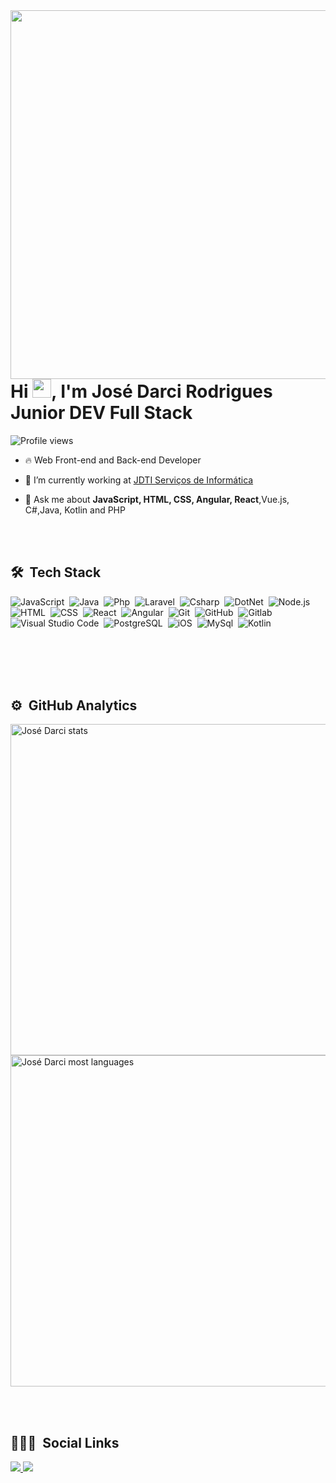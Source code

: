 <img align="right" height="590em" src="https://raw.githubusercontent.com/gist/josedarci/e41cfc3f74035df1ab14c4fa41a1d539/raw/ae8643ad4304dd0b1779068d1a9a8ad35508c46e/Githubcard.svg"/>

<h1 align="left">Hi <img src="https://raw.githubusercontent.com/kaueMarques/kaueMarques/master/hi.gif" width="30px">, I'm José Darci Rodrigues Junior DEV Full Stack</h1>
<p align="left"> <img src="https://komarev.com/ghpvc/?username=josedarci&color=yellow" alt="Profile views" ></p>

- 🔥 Web Front-end and Back-end Developer

- 🔭 I’m currently working at [JDTI Serviços de Informática](https://www.josedarci.com.br)

- 💬 Ask me about **JavaScript, HTML, CSS, Angular, React**,Vue.js, C#,Java, Kotlin and PHP

<br><br>

## 🛠 &nbsp;Tech Stack

![JavaScript](https://img.shields.io/badge/-JavaScript-05122A?style=flat&logo=javascript)&nbsp;
![Java](https://img.shields.io/badge/-JAVA-05122A?style=flat&logo=java)&nbsp;
![Php](https://img.shields.io/badge/-php-05122A?style=flat&logo=php)&nbsp;
![Laravel](https://img.shields.io/badge/-laravel-05122A?style=flat&logo=laravel)&nbsp;
![Csharp](https://img.shields.io/badge/-csharp-05122A?style=flat&logo=csharp)&nbsp;
![DotNet](https://img.shields.io/badge/-dotnet-05122A?style=flat&logo=dotnet)&nbsp;
![Node.js](https://img.shields.io/badge/-Node.js-05122A?style=flat&logo=node.js)&nbsp;
![HTML](https://img.shields.io/badge/-HTML-05122A?style=flat&logo=HTML5)&nbsp;
![CSS](https://img.shields.io/badge/-CSS-05122A?style=flat&logo=CSS3&logoColor=1572B6)&nbsp;
![React](https://img.shields.io/badge/-React-05122A?style=flat&logo=react)&nbsp;
![Angular](https://img.shields.io/badge/-Angular-05122A?style=flat&logo=angular)&nbsp;
![Git](https://img.shields.io/badge/-Git-05122A?style=flat&logo=git)&nbsp;
![GitHub](https://img.shields.io/badge/-GitHub-05122A?style=flat&logo=github)&nbsp;
![Gitlab](https://img.shields.io/badge/GitLab-330F63?style=flat&logo=gitlab)&nbsp;
![Visual Studio Code](https://img.shields.io/badge/-Visual%20Studio%20Code-05122A?style=flat&logo=visual-studio-code&logoColor=007ACC)&nbsp;
![PostgreSQL](https://img.shields.io/badge/-PostgreSQL-05122A?style=flat&logo=postgresql)&nbsp;
![iOS](https://img.shields.io/badge/-IOS-05122A?style=flat&logo=IOS)&nbsp;
![MySql](https://img.shields.io/badge/-mysql-05122A?style=flat&logo=mysql)&nbsp;
![Kotlin](https://img.shields.io/badge/-Kotlin-05122A?style=flat&logo=kotlin)&nbsp;

<br><br>
<br><br>

## ⚙️ &nbsp;GitHub Analytics

<p align="left">
<img width="530em" src="https://github-readme-stats.vercel.app/api?username=josedarci&show_icons=true&theme=vision-friendly-dark" alt="José Darci stats"/>
<img width="530em" src="https://github-readme-stats.vercel.app/api/top-langs/?username=josedarci&layout=compact&theme=vision-friendly-dark" alt="José Darci most languages"/>
</p>

<br><br>

## 👨🏽‍🦲 &nbsp;Social Links

<div>
<a href="juniorinternet@gmail.com">
    <img src="https://img.shields.io/badge/-Gmail-%23333?style=for-the-badge&logo=gmail&logoColor=white" target="_blank">
</a>
<a href="https://www.linkedin.com/in/josedarci/" target="_blank">
    <img src="https://img.shields.io/badge/-LinkedIn-%230077B5?style=for-the-badge&logo=linkedin&logoColor=white" target="_blank">
</a>
</div>
